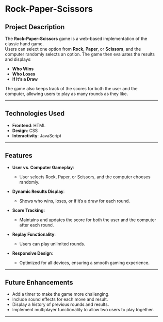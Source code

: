# **Rock-Paper-Scissors**

## **Project Description**  
The **Rock-Paper-Scissors** game is a web-based implementation of the classic hand game.  
Users can select one option from **Rock**, **Paper**, or **Scissors**, and the computer randomly selects an option. The game then evaluates the results and displays:  
- **Who Wins**  
- **Who Loses**  
- **If It’s a Draw**  

The game also keeps track of the scores for both the user and the computer, allowing users to play as many rounds as they like.

---

## **Technologies Used**  
- **Frontend**: HTML  
- **Design**: CSS  
- **Interactivity**: JavaScript  

---

## **Features**  
- **User vs. Computer Gameplay**:  
  - User selects Rock, Paper, or Scissors, and the computer chooses randomly.  

- **Dynamic Results Display**:  
  - Shows who wins, loses, or if it’s a draw for each round.  

- **Score Tracking**:  
  - Maintains and updates the score for both the user and the computer after each round.  

- **Replay Functionality**:  
  - Users can play unlimited rounds.  

- **Responsive Design**:  
  - Optimized for all devices, ensuring a smooth gaming experience.  

---

## **Future Enhancements**  
- Add a timer to make the game more challenging.  
- Include sound effects for each move and result.  
- Display a history of previous rounds and results.  
- Implement multiplayer functionality to allow two users to play together.  

---

